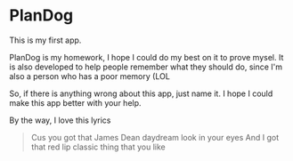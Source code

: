 # PlanDog
This is my first app.

PlanDog is my homework, I hope I could do my best on it to prove mysel.
It is also developed to help people remember what they should do, since I'm also a person who has a poor memory (LOL

So, if there is anything wrong about this app, just name it.
I hope I could make this app better with your help.

By the way, I love this lyrics
>Cus you got that James Dean daydream look in your eyes
>And I got that red lip classic thing that you like
